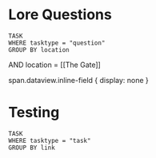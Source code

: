
# Lore Questions
```dataview
TASK
WHERE tasktype = "question" 
GROUP BY location
```
AND location = [[The Gate]]

span.dataview.inline-field { display: none }
# Testing
```dataview
TASK
WHERE tasktype = "task"
GROUP BY link
```